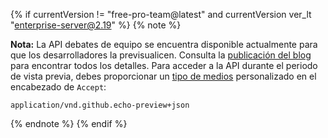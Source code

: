 {% if currentVersion != "free-pro-team@latest" and currentVersion ver_lt "enterprise-server@2.19" %}
{% note %}

**Nota:** La API debates de equipo se encuentra disponible actualmente para que los desarrolladores la previsualicen. Consulta la [publicación del blog](https://developer.github.com/changes/2018-02-07-team-discussions-api) para encontrar todos los detalles. Para acceder a la API durante el periodo de vista previa, debes proporcionar un [tipo de medios](/v3/media) personalizado en el encabezado de `Accept`:

```
application/vnd.github.echo-preview+json
```
{% endnote %}
{% endif %}
